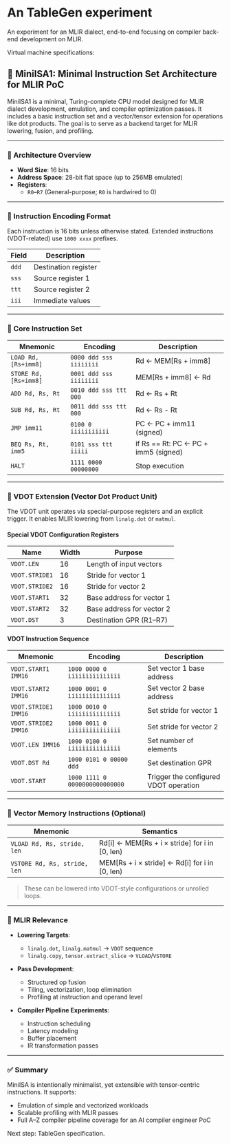 # An TableGen experiment
An experiment for an MLIR dialect, end-to-end focusing on compiler back-end development on MLIR.


Virtual machine specifications:

## 🧠 MiniISA1: Minimal Instruction Set Architecture for MLIR PoC

MiniISA1 is a minimal, Turing-complete CPU model designed for MLIR dialect development, emulation, and compiler optimization passes. It includes a basic instruction set and a vector/tensor extension for operations like dot products. The goal is to serve as a backend target for MLIR lowering, fusion, and profiling.

---

### 🔹 Architecture Overview

- **Word Size**: 16 bits
- **Address Space**: 28-bit flat space (up to 256MB emulated)
- **Registers**:  
  - `R0`–`R7` (General-purpose; `R0` is hardwired to 0)

---

### 🔹 Instruction Encoding Format

Each instruction is 16 bits unless otherwise stated. Extended instructions (VDOT-related) use `1000 xxxx` prefixes.

| Field | Description              |
|-------|--------------------------|
| `ddd` | Destination register     |
| `sss` | Source register 1        |
| `ttt` | Source register 2        |
| `iii` | Immediate values         |

---

### 🔹 Core Instruction Set

| Mnemonic             | Encoding                      | Description                                 |
|----------------------|-------------------------------|---------------------------------------------|
| `LOAD Rd, [Rs+imm8]` | `0000 ddd sss iiiiiiii`       | Rd ← MEM[Rs + imm8]                         |
| `STORE Rd, [Rs+imm8]`| `0001 ddd sss iiiiiiii`       | MEM[Rs + imm8] ← Rd                         |
| `ADD Rd, Rs, Rt`     | `0010 ddd sss ttt 000`        | Rd ← Rs + Rt                                |
| `SUB Rd, Rs, Rt`     | `0011 ddd sss ttt 000`        | Rd ← Rs - Rt                                |
| `JMP imm11`          | `0100 0 iiiiiiiiiii`          | PC ← PC + imm11 (signed)                    |
| `BEQ Rs, Rt, imm5`   | `0101 sss ttt iiiii`          | if Rs == Rt: PC ← PC + imm5 (signed)        |
| `HALT`               | `1111 0000 00000000`          | Stop execution                              |

---

### 🔹 VDOT Extension (Vector Dot Product Unit)

The VDOT unit operates via special-purpose registers and an explicit trigger. It enables MLIR lowering from `linalg.dot` or `matmul`.

#### Special VDOT Configuration Registers

| Name           | Width | Purpose                   |
|----------------|-------|---------------------------|
| `VDOT.LEN`     | 16    | Length of input vectors   |
| `VDOT.STRIDE1` | 16    | Stride for vector 1       |
| `VDOT.STRIDE2` | 16    | Stride for vector 2       |
| `VDOT.START1`  | 32    | Base address for vector 1 |
| `VDOT.START2`  | 32    | Base address for vector 2 |
| `VDOT.DST`     | 3     | Destination GPR (R1–R7)   |

#### VDOT Instruction Sequence

| Mnemonic              | Encoding                          | Description                              |
|-----------------------|-----------------------------------|------------------------------------------|
| `VDOT.START1 IMM16`   | `1000 0000 0 iiiiiiiiiiiiiii`     | Set vector 1 base address                |
| `VDOT.START2 IMM16`   | `1000 0001 0 iiiiiiiiiiiiiii`     | Set vector 2 base address                |
| `VDOT.STRIDE1 IMM16`  | `1000 0010 0 iiiiiiiiiiiiiii`     | Set stride for vector 1                  |
| `VDOT.STRIDE2 IMM16`  | `1000 0011 0 iiiiiiiiiiiiiii`     | Set stride for vector 2                  |
| `VDOT.LEN IMM16`      | `1000 0100 0 iiiiiiiiiiiiiii`     | Set number of elements                   |
| `VDOT.DST Rd`         | `1000 0101 0 00000 ddd`           | Set destination GPR                      |
| `VDOT.START`          | `1000 1111 0 0000000000000000`    | Trigger the configured VDOT operation    |

---

### 🔹 Vector Memory Instructions (Optional)

| Mnemonic                   | Semantics                                               |
|----------------------------|---------------------------------------------------------|
| `VLOAD Rd, Rs, stride, len`| Rd[i] ← MEM[Rs + i × stride] for i in [0, len)         |
| `VSTORE Rd, Rs, stride, len`| MEM[Rs + i × stride] ← Rd[i] for i in [0, len)         |

> These can be lowered into VDOT-style configurations or unrolled loops.

---

### 🔹 MLIR Relevance

- **Lowering Targets**:
  - `linalg.dot`, `linalg.matmul` → `VDOT` sequence
  - `linalg.copy`, `tensor.extract_slice` → `VLOAD`/`VSTORE`

- **Pass Development**:
  - Structured op fusion
  - Tiling, vectorization, loop elimination
  - Profiling at instruction and operand level

- **Compiler Pipeline Experiments**:
  - Instruction scheduling
  - Latency modeling
  - Buffer placement
  - IR transformation passes

---

### ✅ Summary

MiniISA is intentionally minimalist, yet extensible with tensor-centric instructions. It supports:
- Emulation of simple and vectorized workloads
- Scalable profiling with MLIR passes
- Full A–Z compiler pipeline coverage for an AI compiler engineer PoC

Next step: TableGen specification.
